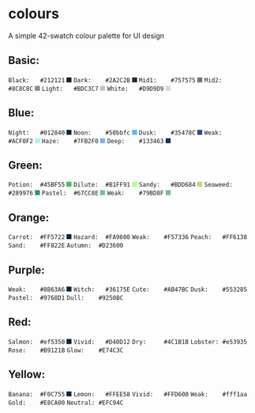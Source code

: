 # colours
A simple 42-swatch colour palette for UI design

Basic:
------
`Black:   #212121`  ![basic_black](/images/Basic_black.png)
`Dark:    #2A2C2B`  ![basic_dark](/images/Basic_dark.png)
`Mid1:    #757575`  ![basic_mid1](/images/Basic_mid1.png)
`Mid2:    #8C8C8C`  ![basic_mid2](/images/Basic_mid2.png)
`Light:   #BDC3C7`  ![basic_light](/images/Basic_light.png)
`White:   #D9D9D9`  ![basic_white](/images/Basic_white.png)

Blue:
------
`Night:   #012840`  ![blue_night](/images/blue_night.png)
`Noon:    #50bbfc`  ![blue_noon](/images/blue_noon.png)
`Dusk:    #35478C`  ![blue_dusk](/images/blue_dusk.png)
`Weak:    #ACF0F2`  ![blue_weak](/images/blue_weak.png)
`Haze:    #7FB2F0`  ![blue_haze](/images/blue_haze.png)
`Deep:    #133463`  ![blue_deep](/images/blue_deep.png)

Green:
------
`Potion:  #45BF55`  ![green_potion](/images/green_potion.png)
`Dilute:  #B1FF91`  ![green_dilute](/images/green_dilute.png)
`Sandy:   #BDD684`  ![green_sandy](/images/green_sandy.png)
`Seaweed: #289976`  ![green_seaweed](/images/green_seaweed.png)
`Pastel:  #67CC8E`  ![green_pastel](/images/green_pastel.png)
`Weak:    #79BD8F`  ![green_weak](/images/green_weak.png)

Orange:
------
`Carrot:  #FF5722`  ![blue_night](/images/blue_night.png)
`Hazard:  #FA9600`
`Weak:    #F57336`
`Peach:   #FF6138`
`Sand:    #FF822E`
`Autumn:  #D23600`

Purple:
------
`Weak:    #8B63A6`  ![blue_night](/images/blue_night.png)
`Witch:   #36175E`
`Cute:    #AB47BC`
`Dusk:    #553285`
`Pastel:  #9768D1`
`Dull:    #9250BC`

Red:
------
`Salmon:  #ef5350`  ![blue_night](/images/blue_night.png)
`Vivid:   #D40D12`
`Dry:     #4C1B1B`
`Lobster: #e53935`
`Rose:    #B9121B`
`Glow:    #E74C3C`

Yellow:
------
`Banana:  #F0C755`  ![blue_night](/images/blue_night.png)
`Lemon:   #FFEE58`
`Vivid:   #FFD600`
`Weak:    #fff1aa`
`Gold:    #E8CA00`
`Neutral: #EFC94C`
